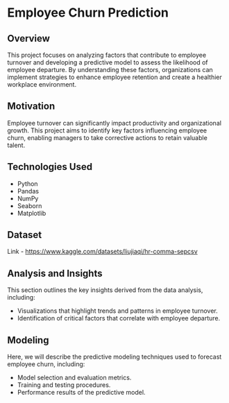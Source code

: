 # Employee Churn Prediction

## Overview
This project focuses on analyzing factors that contribute to employee turnover and developing a predictive model to assess the likelihood of employee departure. By understanding these factors, organizations can implement strategies to enhance employee retention and create a healthier workplace environment.

## Motivation
Employee turnover can significantly impact productivity and organizational growth. This project aims to identify key factors influencing employee churn, enabling managers to take corrective actions to retain valuable talent.

## Technologies Used
- Python
- Pandas
- NumPy
- Seaborn
- Matplotlib

## Dataset
Link - https://www.kaggle.com/datasets/liujiaqi/hr-comma-sepcsv

## Analysis and Insights
This section outlines the key insights derived from the data analysis, including:
- Visualizations that highlight trends and patterns in employee turnover.
- Identification of critical factors that correlate with employee departure.

## Modeling
Here, we will describe the predictive modeling techniques used to forecast employee churn, including:
- Model selection and evaluation metrics.
- Training and testing procedures.
- Performance results of the predictive model.
